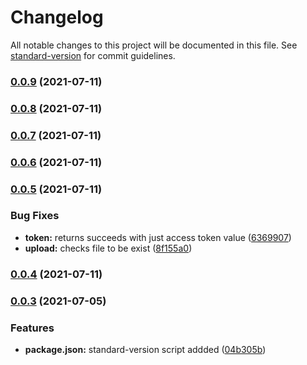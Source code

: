 # Changelog

All notable changes to this project will be documented in this file. See [standard-version](https://github.com/conventional-changelog/standard-version) for commit guidelines.

### [0.0.9](https://github.com/slavshik/fb-instant-tools/compare/v0.0.8...v0.0.9) (2021-07-11)

### [0.0.8](https://github.com/slavshik/fb-instant-tools/compare/v0.0.7...v0.0.8) (2021-07-11)

### [0.0.7](https://github.com/slavshik/fb-instant-tools/compare/v0.0.6...v0.0.7) (2021-07-11)

### [0.0.6](https://github.com/slavshik/fb-instant-tools/compare/v0.0.5...v0.0.6) (2021-07-11)

### [0.0.5](https://github.com/alex-slv4/fb-instant-tools/compare/v0.0.4...v0.0.5) (2021-07-11)


### Bug Fixes

* **token:** returns succeeds with just access token value ([6369907](https://github.com/alex-slv4/fb-instant-tools/commit/63699073f566b557413080c4876d91cde34ce999))
* **upload:** checks file to be exist ([8f155a0](https://github.com/alex-slv4/fb-instant-tools/commit/8f155a04bc667be4420b146f81f3064475fa16b3))

### [0.0.4](https://github.com/alex-slv4/fb-instant-tools/compare/v0.0.3...v0.0.4) (2021-07-11)

### [0.0.3](https://github.com/alex-slv4/fb-instant-tools/compare/v0.0.2...v0.0.3) (2021-07-05)


### Features

* **package.json:** standard-version script addded ([04b305b](https://github.com/alex-slv4/fb-instant-tools/commit/04b305be5aa90bd92d85f263da45ee83ceb3dc07))
